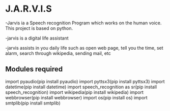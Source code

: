 # J.A.R.V.I.S
-Jarvis ia a Speech recognition Program which works on the human   voice. This project is based on python.

-jarvis is a digital life assistant

-jarvis assists in you daily life such as open web page, tell you the time, set alarm, search through wikipedia, sending mail, etc

## Modules required
  import pyaudio(pip install pyaudio)
  import pyttsx3(pip install pyttsx3)
  import datetime(pip install datetime)
  import speech_recognition as sr(pip install speech_recognition)
  import wikipedia(pip install wikipedia)
  import webbrowser(pip install webbrowser)
  import os(pip install os)
  import smtplib(pip install smtplib)

